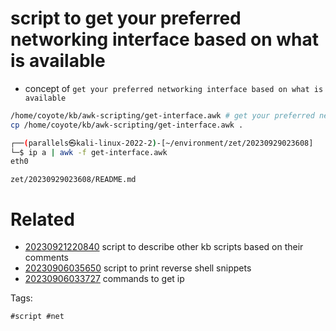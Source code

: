# script to get your preferred networking interface based on what is available

- concept of `get your preferred networking interface based on what is available`

```bash
/home/coyote/kb/awk-scripting/get-interface.awk # get your preferred networking interface to work with, tunnels first, then networks, and then lan
cp /home/coyote/kb/awk-scripting/get-interface.awk .

┌──(parallels㉿kali-linux-2022-2)-[~/environment/zet/20230929023608]
└─$ ip a | awk -f get-interface.awk
eth0
```

` zet/20230929023608/README.md `

# Related

- [20230921220840](/zet/20230921220840/README.md) script to describe other kb scripts based on their comments
- [20230906035650](/zet/20230906035650/README.md) script to print reverse shell snippets
- [20230906033727](/zet/20230906033727/README.md) commands to get ip

Tags:

    #script #net
